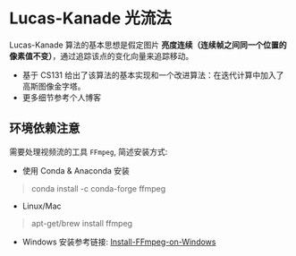 # Lucas-Kanade 光流法

Lucas-Kanade 算法的基本思想是假定图片 **亮度连续（连续帧之间同一个位置的像素值不变）**，通过追踪该点的变化向量来追踪移动。
- 基于 CS131 给出了该算法的基本实现和一个改进算法：在迭代计算中加入了高斯图像金字塔。
- 更多细节参考个人博客

## **环境依赖注意**

需要处理视频流的工具 `FFmpeg`, 简述安装方式:

- 使用 Conda & Anaconda 安装
> conda install -c conda-forge ffmpeg

- Linux/Mac
> apt-get/brew install ffmpeg

- Windows 安装参考链接: [Install-FFmpeg-on-Windows](https://www.wikihow.com/Install-FFmpeg-on-Windows)